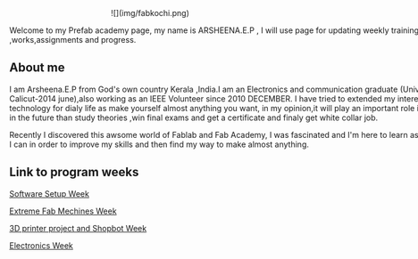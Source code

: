 

<center>![](img/fabkochi.png)</center>
<div style ="width:800px;">
                             

Welcome to my Prefab academy page, my name is ARSHEENA.E.P , I will use page for updating weekly training ,works,assignments and progress.
</div>

## About me
<div style ="width:800px;">
                        
I am Arsheena.E.P from God's own country Kerala ,India.I am an Electronics and communication graduate (University of Calicut-2014 june),also working as an IEEE Volunteer since 2010 DECEMBER. I have tried to extended my interest in use technology for dialy life as make yourself almost anything you want, in my opinion,it will play an important role in our life in the future than study theories ,win final exams and get a certificate and finaly get white collar job.

Recently I discovered this awsome world of Fablab and Fab Academy, I was fascinated and I'm here to learn as much as I can in order to improve my skills and then find my way to make almost anything.




## Link to program weeks

[Software Setup Week](week1.html)

[Extreme Fab Mechines Week](week2.html)

[3D printer project and Shopbot Week](week3.html)

[Electronics Week](week4.html)



</div>

